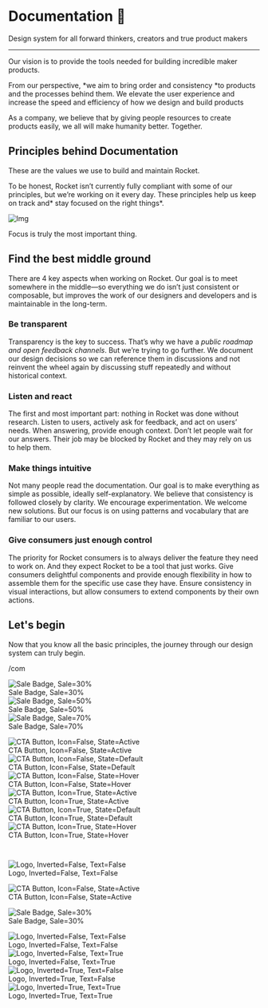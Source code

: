 
# Documentation 🚀

Design system for all forward thinkers, creators and true product makers

---

Our vision is to provide the tools needed for building incredible maker products.

From our perspective, *we aim to bring order and consistency *to products and the processes behind them. We elevate the user experience and increase the speed and efficiency of how we design and build products

As a company, we believe that by giving people resources to create products easily, we all will make humanity better. Together.

## Principles behind Documentation

These are the values we use to build and maintain Rocket.

To be honest, Rocket isn’t currently fully compliant with some of our principles, but we’re working on it every day. These principles help us keep on track and* stay focused on the right things*.

![Img](https://studio-assets.supernova.io/design-systems/14533/9289758a-6300-472a-bbc6-a57098081abf.jpeg)

Focus is truly the most important thing.

## Find the best middle ground

There are 4 key aspects when working on Rocket. Our goal is to meet somewhere in the middle—so everything we do isn’t just consistent or composable, but improves the work of our designers and developers and is maintainable in the long-term.

### Be transparent

Transparency is the key to success. That’s why we have a *public roadmap and open feedback channels*. But we’re trying to go further. We document our design decisions so we can reference them in discussions and not reinvent the wheel again by discussing stuff repeatedly and without historical context.

### Listen and react

The first and most important part: nothing in Rocket was done without research. Listen to users, actively ask for feedback, and act on users’ needs. When answering, provide enough context. Don’t let people wait for our answers. Their job may be blocked by Rocket and they may rely on us to help them.

### Make things intuitive

Not many people read the documentation. Our goal is to make everything as simple as possible, ideally self-explanatory. We believe that consistency is followed closely by clarity. We encourage experimentation. We welcome new solutions. But our focus is on using patterns and vocabulary that are familiar to our users.

### Give consumers just enough control

The priority for Rocket consumers is to always deliver the feature they need to work on. And they expect Rocket to be a tool that just works. Give consumers delightful components and provide enough flexibility in how to assemble them for the specific use case they have. Ensure consistency in visual interactions, but allow consumers to extend components by their own actions.

## Let's begin

Now that you know all the basic principles, the journey through our design system can truly begin.

/com

  
![Sale Badge, Sale=30%](https://studio-assets.supernova.io/design-systems/14533/58d5f109-b55e-4a5a-9e17-857c7bae9691.png)  
Sale Badge, Sale=30%  
![Sale Badge, Sale=50%](https://studio-assets.supernova.io/design-systems/14533/c8bf026b-f90b-4bab-8076-ed0fbbd8a026.png)  
Sale Badge, Sale=50%  
![Sale Badge, Sale=70%](https://studio-assets.supernova.io/design-systems/14533/8d6cc15a-0363-41a4-b77e-9e5bb2896ed3.png)  
Sale Badge, Sale=70%  


  
![CTA Button, Icon=False, State=Active](https://studio-assets.supernova.io/design-systems/14533/0ccef310-133f-404a-88d0-638a34dbf2bc.png)  
CTA Button, Icon=False, State=Active  
![CTA Button, Icon=False, State=Default](https://studio-assets.supernova.io/design-systems/14533/38cefc6d-c6cd-4270-bf2f-71588386d04e.png)  
CTA Button, Icon=False, State=Default  
![CTA Button, Icon=False, State=Hover](https://studio-assets.supernova.io/design-systems/14533/6761c5a6-7278-492d-91b2-894c31bd8d74.png)  
CTA Button, Icon=False, State=Hover  
![CTA Button, Icon=True, State=Active](https://studio-assets.supernova.io/design-systems/14533/6b19041e-cc6c-4d81-bfe0-0210d9097a2b.png)  
CTA Button, Icon=True, State=Active  
![CTA Button, Icon=True, State=Default](https://studio-assets.supernova.io/design-systems/14533/fca9c424-3e22-4d51-8c5a-5032bcd00261.png)  
CTA Button, Icon=True, State=Default  
![CTA Button, Icon=True, State=Hover](https://studio-assets.supernova.io/design-systems/14533/b02c7363-40e8-4e05-b699-e492a6887e8d.png)  
CTA Button, Icon=True, State=Hover  


```javascript  
  
```

  
![Logo, Inverted=False, Text=False](https://studio-assets.supernova.io/design-systems/14533/62d49a1a-2435-40ce-9622-b6e166ac4191.png)  
Logo, Inverted=False, Text=False  


  
  


  
![CTA Button, Icon=False, State=Active](https://studio-assets.supernova.io/design-systems/14533/0ccef310-133f-404a-88d0-638a34dbf2bc.png)  
CTA Button, Icon=False, State=Active  


  
![Sale Badge, Sale=30%](https://studio-assets.supernova.io/design-systems/14533/58d5f109-b55e-4a5a-9e17-857c7bae9691.png)  
Sale Badge, Sale=30%  


  
![Logo, Inverted=False, Text=False](https://studio-assets.supernova.io/design-systems/14533/62d49a1a-2435-40ce-9622-b6e166ac4191.png)  
Logo, Inverted=False, Text=False  
![Logo, Inverted=False, Text=True](https://studio-assets.supernova.io/design-systems/14533/cb4fdce0-2631-481b-b350-81156ea0aceb.png)  
Logo, Inverted=False, Text=True  
![Logo, Inverted=True, Text=False](https://studio-assets.supernova.io/design-systems/14533/99087e51-172f-423b-9195-5648843ee5b6.png)  
Logo, Inverted=True, Text=False  
![Logo, Inverted=True, Text=True](https://studio-assets.supernova.io/design-systems/14533/7b60ccb8-fce8-4e51-85a4-ac8c1e0bc2c0.png)  
Logo, Inverted=True, Text=True  
